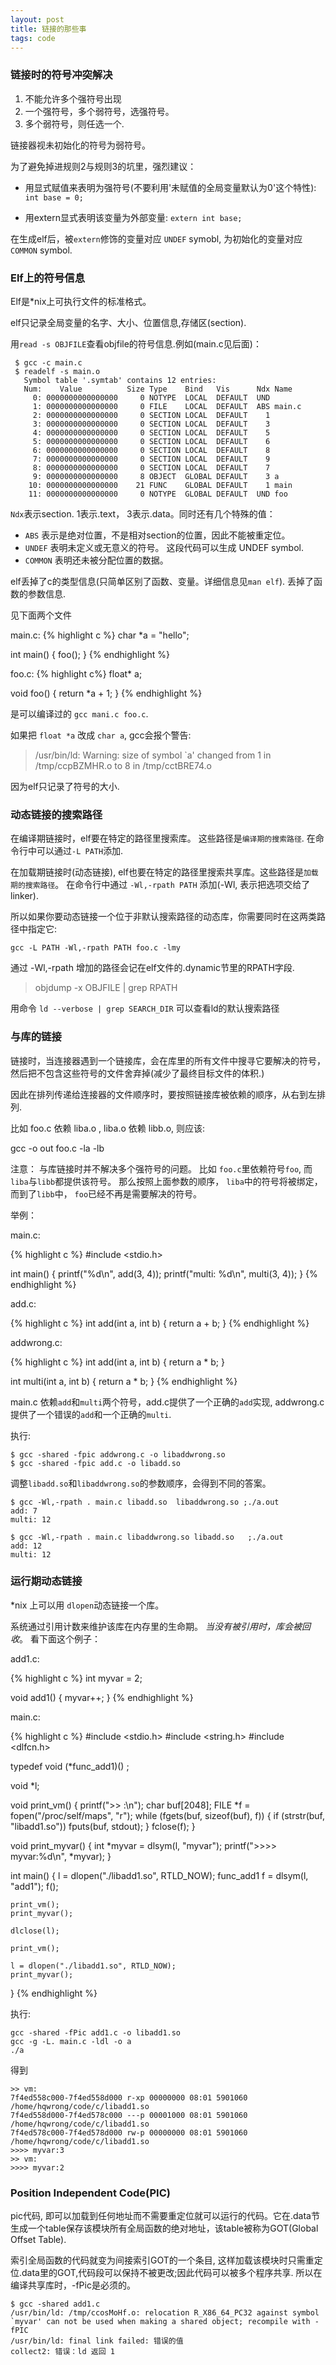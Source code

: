 ```yaml
---
layout: post
title: 链接的那些事
tags: code
---
```


### 链接时的符号冲突解决

1. 不能允许多个强符号出现
2. 一个强符号，多个弱符号，选强符号。
3. 多个弱符号，则任选一个. 

链接器视未初始化的符号为弱符号。

为了避免掉进规则2与规则3的坑里，强烈建议：

- 用显式赋值来表明为强符号(不要利用'未赋值的全局变量默认为0'这个特性): `int base = 0;`

- 用extern显式表明该变量为外部变量: `extern int base;`

在生成elf后，被`extern`修饰的变量对应 `UNDEF` symobl, 为初始化的变量对应`COMMON` symbol.


### Elf上的符号信息

Elf是*nix上可执行文件的标准格式。

elf只记录全局变量的名字、大小、位置信息,存储区(section).

用`read -s OBJFILE`查看objfile的符号信息.例如(main.c见后面)：

     $ gcc -c main.c
     $ readelf -s main.o
       Symbol table '.symtab' contains 12 entries:
       Num:    Value          Size Type    Bind   Vis      Ndx Name
         0: 0000000000000000     0 NOTYPE  LOCAL  DEFAULT  UND 
         1: 0000000000000000     0 FILE    LOCAL  DEFAULT  ABS main.c
         2: 0000000000000000     0 SECTION LOCAL  DEFAULT    1 
         3: 0000000000000000     0 SECTION LOCAL  DEFAULT    3 
         4: 0000000000000000     0 SECTION LOCAL  DEFAULT    5 
         5: 0000000000000000     0 SECTION LOCAL  DEFAULT    6 
         6: 0000000000000000     0 SECTION LOCAL  DEFAULT    8 
         7: 0000000000000000     0 SECTION LOCAL  DEFAULT    9 
         8: 0000000000000000     0 SECTION LOCAL  DEFAULT    7 
         9: 0000000000000000     8 OBJECT  GLOBAL DEFAULT    3 a
        10: 0000000000000000    21 FUNC    GLOBAL DEFAULT    1 main
        11: 0000000000000000     0 NOTYPE  GLOBAL DEFAULT  UND foo

`Ndx`表示section. 1表示.text， 3表示.data。同时还有几个特殊的值：
- `ABS` 表示是绝对位置，不是相对section的位置，因此不能被重定位。
- `UNDEF` 表明未定义或无意义的符号。 这段代码可以生成 UNDEF symbol. 
- `COMMON` 表明还未被分配位置的数据。


elf丢掉了c的类型信息(只简单区别了函数、变量。详细信息见`man elf`). 丢掉了函数的参数信息.

见下面两个文件

main.c:
{% highlight c %}
char *a = "hello";

int
main() {
    foo();
}
{% endhighlight %}

foo.c:
{% highlight c%}
float* a;

void
foo() {
   return *a + 1;
}
{% endhighlight %}

是可以编译过的 `gcc mani.c foo.c`.

如果把 `float *a` 改成 `char a`, gcc会报个警告:

> /usr/bin/ld: Warning: size of symbol `a' changed from 1 in /tmp/ccpBZMHR.o to 8 in /tmp/cctBRE74.o

因为elf只记录了符号的大小.

### 动态链接的搜索路径 

在编译期链接时，elf要在特定的路径里搜索库。 这些路径是`编译期的搜索路径`. 在命令行中可以通过`-L PATH`添加.

在加载期链接时(动态链接), elf也要在特定的路径里搜索共享库。这些路径是`加载期的搜索路径`。 在命令行中通过 `-Wl,-rpath PATH` 添加(-Wl, 表示把选项交给了linker).

所以如果你要动态链接一个位于非默认搜索路径的动态库，你需要同时在这两类路径中指定它:

    gcc -L PATH -Wl,-rpath PATH foo.c -lmy

通过 -Wl,-rpath 增加的路径会记在elf文件的.dynamic节里的RPATH字段.

> objdump -x OBJFILE | grep RPATH
  
用命令 `ld --verbose | grep SEARCH_DIR` 可以查看ld的默认搜索路径


### 与库的链接

链接时，当连接器遇到一个链接库，会在库里的所有文件中搜寻它要解决的符号，然后把不包含这些符号的文件舍弃掉(减少了最终目标文件的体积.)

因此在排列传递给连接器的文件顺序时，要按照链接库被依赖的顺序，从右到左排列.

比如 foo.c 依赖 liba.o , liba.o 依赖 libb.o, 则应该:

  gcc -o out foo.c -la -lb

注意： 与库链接时并不解决多个强符号的问题。 比如 `foo.c`里依赖符号`foo`, 而`liba`与`libb`都提供该符号。 那么按照上面参数的顺序， `liba`中的符号将被绑定，而到了`libb`中， `foo`已经不再是需要解决的符号。

举例：

main.c:

{% highlight c %}
#include <stdio.h>

int
main() {
    printf("%d\n", add(3, 4));
    printf("multi: %d\n", multi(3, 4));
}
{% endhighlight %}

add.c:

{% highlight c %}
int add(int a, int b) {
    return a + b;
}
{% endhighlight %}

addwrong.c:

{% highlight c %}
int add(int a, int b) {
    return a * b;
}

int multi(int a, int b) {
    return a * b;
}
{% endhighlight %}

main.c 依赖`add`和`multi`两个符号，add.c提供了一个正确的`add`实现, addwrong.c提供了一个错误的`add`和一个正确的`multi`.

执行:

    $ gcc -shared -fpic addwrong.c -o libaddwrong.so
    $ gcc -shared -fpic add.c -o libadd.so

调整`libadd.so`和`libaddwrong.so`的参数顺序，会得到不同的答案。

    $ gcc -Wl,-rpath . main.c libadd.so  libaddwrong.so ;./a.out
    add: 7
    multi: 12

    $ gcc -Wl,-rpath . main.c libaddwrong.so libadd.so   ;./a.out
    add: 12
    multi: 12
    
### 运行期动态链接

*nix 上可以用 `dlopen`动态链接一个库。

系统通过引用计数来维护该库在内存里的生命期。 *当没有被引用时，库会被回收*。 看下面这个例子：

add1.c:

{% highlight c %}
int myvar = 2;

void
add1() {
    myvar++;
}
{% endhighlight %}

main.c:

{% highlight c %}
 #include <stdio.h>
 #include <string.h>
 #include <dlfcn.h>

typedef void (*func_add1)() ;

void *l;

void
print_vm() {
    printf(">> :\n");
    char buf[2048];
    FILE *f = fopen("/proc/self/maps", "r");
    while (fgets(buf, sizeof(buf), f)) {
        if (strstr(buf, "libadd1.so"))
            fputs(buf, stdout);
    }
    fclose(f);
}

void
print_myvar() {
    int *myvar = dlsym(l, "myvar");
    printf(">>>> myvar:%d\n", *myvar);
}

int 
main() {
    l = dlopen("./libadd1.so", RTLD_NOW);
    func_add1 f = dlsym(l, "add1");
    f();

    print_vm();
    print_myvar();

    dlclose(l);
    
    print_vm();

    l = dlopen("./libadd1.so", RTLD_NOW);
    print_myvar();
    
}
{% endhighlight %}

执行:

    gcc -shared -fPic add1.c -o libadd1.so
    gcc -g -L. main.c -ldl -o a
    ./a

得到

    >> vm:
    7f4ed558c000-7f4ed558d000 r-xp 00000000 08:01 5901060                    /home/hqwrong/code/c/libadd1.so
    7f4ed558d000-7f4ed578c000 ---p 00001000 08:01 5901060                    /home/hqwrong/code/c/libadd1.so
    7f4ed578c000-7f4ed578d000 rw-p 00000000 08:01 5901060                    /home/hqwrong/code/c/libadd1.so
    >>>> myvar:3
    >> vm:
    >>>> myvar:2

### Position Independent Code(PIC)

pic代码, 即可以加载到任何地址而不需要重定位就可以运行的代码。它在.data节生成一个table保存该模块所有全局函数的绝对地址，该table被称为GOT(Global Offset Table).

索引全局函数的代码就变为间接索引GOT的一个条目, 这样加载该模块时只需重定位.data里的GOT,代码段可以保持不被更改;因此代码可以被多个程序共享. 所以在编译共享库时，-fPic是必须的。

    $ gcc -shared add1.c
    /usr/bin/ld: /tmp/ccosMoHf.o: relocation R_X86_64_PC32 against symbol `myvar' can not be used when making a shared object; recompile with -fPIC
    /usr/bin/ld: final link failed: 错误的值
    collect2: 错误：ld 返回 1


